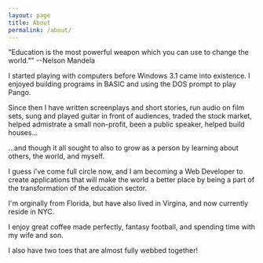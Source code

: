 ```yaml
---
layout: page
title: About
permalink: /about/
---
```



"Education is the most powerful weapon which you can use to change the world.""
--Nelson Mandela

I started playing with computers before Windows 3.1 came into existence. I enjoyed building programs in BASIC and using the DOS prompt to play Pango.

Since then I have written screenplays and short stories, run audio on film sets, sung and played guitar in front of audiences, traded the stock market, helped admistrate a small non-profit, been a public speaker, helped build houses... 

...and though it all sought to also to grow as a person by learning about others, the world, and myself.

I guess i've come full circle now, and I am becoming a Web Developer to create applications that will make the world a better place by being a part of the transformation of the education sector. 

I'm orginally from Florida, but have also lived in Virgina, and now currently reside in NYC.

I enjoy great coffee made perfectly, fantasy football, and spending time with my wife and son.

I also have two toes that are almost fully webbed together!
